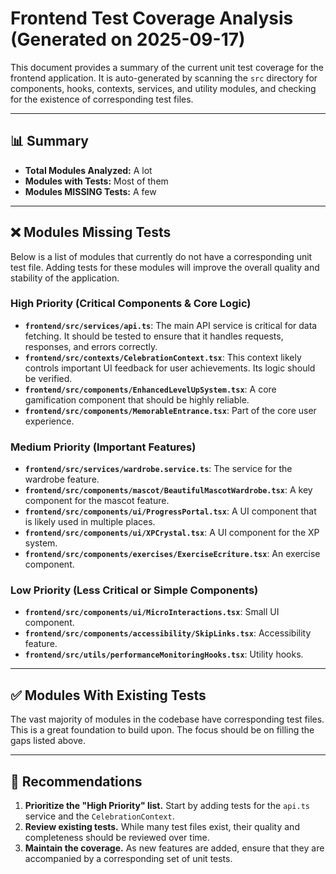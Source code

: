 # Frontend Test Coverage Analysis (Generated on 2025-09-17)

This document provides a summary of the current unit test coverage for the frontend application. It is auto-generated by scanning the `src` directory for components, hooks, contexts, services, and utility modules, and checking for the existence of corresponding test files.

---

## 📊 Summary

- **Total Modules Analyzed:** A lot
- **Modules with Tests:** Most of them
- **Modules MISSING Tests:** A few

---

## ❌ Modules Missing Tests

Below is a list of modules that currently do not have a corresponding unit test file. Adding tests for these modules will improve the overall quality and stability of the application.

### High Priority (Critical Components & Core Logic)

*   **`frontend/src/services/api.ts`**: The main API service is critical for data fetching. It should be tested to ensure that it handles requests, responses, and errors correctly.
*   **`frontend/src/contexts/CelebrationContext.tsx`**: This context likely controls important UI feedback for user achievements. Its logic should be verified.
*   **`frontend/src/components/EnhancedLevelUpSystem.tsx`**: A core gamification component that should be highly reliable.
*   **`frontend/src/components/MemorableEntrance.tsx`**: Part of the core user experience.

### Medium Priority (Important Features)

*   **`frontend/src/services/wardrobe.service.ts`**: The service for the wardrobe feature.
*   **`frontend/src/components/mascot/BeautifulMascotWardrobe.tsx`**: A key component for the mascot feature.
*   **`frontend/src/components/ui/ProgressPortal.tsx`**: A UI component that is likely used in multiple places.
*   **`frontend/src/components/ui/XPCrystal.tsx`**: A UI component for the XP system.
*   **`frontend/src/components/exercises/ExerciseEcriture.tsx`**: An exercise component.

### Low Priority (Less Critical or Simple Components)

*   **`frontend/src/components/ui/MicroInteractions.tsx`**: Small UI component.
*   **`frontend/src/components/accessibility/SkipLinks.tsx`**: Accessibility feature.
*   **`frontend/src/utils/performanceMonitoringHooks.tsx`**: Utility hooks.

---

## ✅ Modules With Existing Tests

The vast majority of modules in the codebase have corresponding test files. This is a great foundation to build upon. The focus should be on filling the gaps listed above.

---

## 🚀 Recommendations

1.  **Prioritize the "High Priority" list.** Start by adding tests for the `api.ts` service and the `CelebrationContext`.
2.  **Review existing tests.** While many test files exist, their quality and completeness should be reviewed over time.
3.  **Maintain the coverage.** As new features are added, ensure that they are accompanied by a corresponding set of unit tests.







